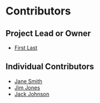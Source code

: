 # Contributors

## Project Lead or Owner

* [First Last](https://github.com/ghusername)

## Individual Contributors

* [Jane Smith](https://github.com/janesmith)
* [Jim Jones](https://github.com/jimjones)
* [Jack Johnson](https://github.com/jackjohnson)
